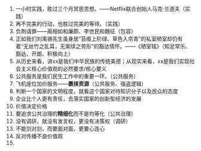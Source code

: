 1. 一小时实践，胜过三个月冥思苦想。——Netflix联合创始人马克·兰道夫（实践）
2. 再不完美的行动，也胜过完美的等待。（实践）
3. 负荆请罪——蔺相如和廉颇、李世民和魏征（包容）
4. 正如我们刘禹锡先生虽身居“苔痕上阶绿、草色入帘青”的私室陋室却仍有着“无丝竹之乱耳，无案牍之劳形”的豁达情怀。——《陋室铭》（知足常乐、豁达、开朗、积极向上）
5. 从历史来看，讲xx是我们中华民族的传统美德；从现实来看，xx是我们实现社会主义核心价值观的必然要求/核心要义
6. 公共服务是我们民生工作中的重要一环。（公共服务）
7. 飞机座位加价服务——**裹挟资源**（公共服务、强盗逻辑）
8. 判断一个国家的文明程度，就看这个国家对待知识分子以及民众的态度
9. 企业比个人更有责任，去落实国家的创新型经济的发展
10. 价值决定价格
11. 要追求公共治理的**精细化**而不是均等化（公共治理）
12. 没有调研，就没有发言权，更没有决策权（调研）
13. 不能剑对剑，而要面对面，更要心连心
14. 反对传播不良价值观
15. 
